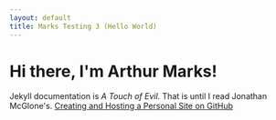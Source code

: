 ```yaml
---
layout: default
title: Marks Testing 3 (Hello World)
---
```


# Hi there, I'm Arthur Marks!

Jekyll documentation is *A Touch of Evil*. That is until I read Jonathan 
McGlone's. [Creating and Hosting a Personal Site on GitHub](http://jmcglone.com/guides/github-pages/)
